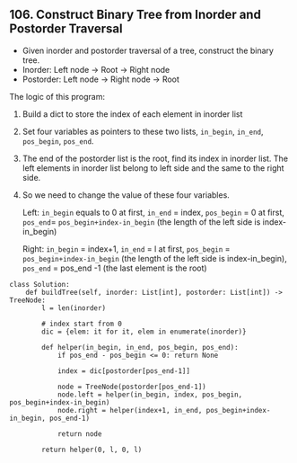 ## 106. Construct Binary Tree from Inorder and Postorder Traversal
- Given inorder and postorder traversal of a tree, construct the binary tree.
- Inorder: Left node -> Root -> Right node
- Postorder: Left node -> Right node -> Root

The logic of this program:
1. Build a dict to store the index of each element in inorder list
2. Set four variables as pointers to these two lists, `in_begin`, `in_end`, `pos_begin`, `pos_end`.
3. The end of the postorder list is the root, find its index in inorder list. The left elements in inorder list belong to left side and the same to the right side.
4. So we need to change the value of these four variables.
    
    Left: `in_begin` equals to 0 at first, `in_end` = index, `pos_begin` = 0 at first, `pos_end`= `pos_begin+index-in_begin` (the length of the left side is index-in_begin)
    
    Right: `in_begin` = index+1, `in_end` = l at first,  `pos_begin` = `pos_begin+index-in_begin` (the length of the left side is index-in_begin), `pos_end` = pos_end -1 (the last element is the root)

```
class Solution:
    def buildTree(self, inorder: List[int], postorder: List[int]) -> TreeNode:
        l = len(inorder)
        
        # index start from 0
        dic = {elem: it for it, elem in enumerate(inorder)} 
        
        def helper(in_begin, in_end, pos_begin, pos_end):
            if pos_end - pos_begin <= 0: return None
            
            index = dic[postorder[pos_end-1]]
            
            node = TreeNode(postorder[pos_end-1])
            node.left = helper(in_begin, index, pos_begin, pos_begin+index-in_begin)
            node.right = helper(index+1, in_end, pos_begin+index-in_begin, pos_end-1)
            
            return node
            
        return helper(0, l, 0, l)
```
